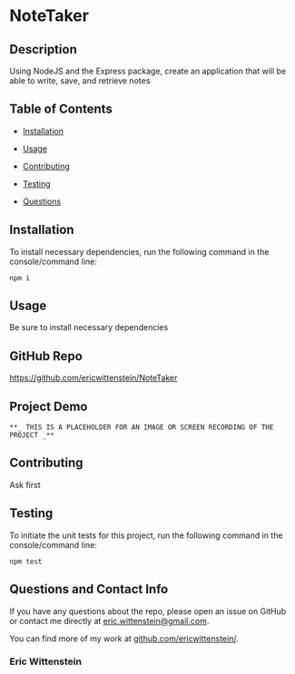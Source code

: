 # NoteTaker


## Description

Using NodeJS and the Express package, create an application that will be able to write, save, and retrieve notes

## Table of Contents 

* [Installation](#installation)

* [Usage](#usage)

* [Contributing](#contributing)

* [Testing](#testing)

* [Questions](#questions)

## Installation

To install necessary dependencies, run the following command in the console/command line:

```
npm i
```

## Usage

Be sure to install necessary dependencies

## GitHub Repo

https://github.com/ericwittenstein/NoteTaker

## Project Demo

    **_ THIS IS A PLACEHOLDER FOR AN IMAGE OR SCREEN RECORDING OF THE PROJECT _**

## Contributing

Ask first

## Testing

To initiate the unit tests for this project, run the following command in the console/command line: 

```
npm test
```

## Questions and Contact Info

If you have any questions about the repo, please open an issue on GitHub or contact me directly at eric.wittenstein@gmail.com.

You can find more of my work at [github.com/ericwittenstein/](https://github.com/ericwittenstein/).

<!-- EHW SIGNET
---------
    |
  -----
    |
---------
 -->

### Eric Wittenstein

